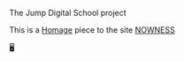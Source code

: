 The Jump Digital School project

This is a [Homage](https://earnest-dolphin-c5b746.netlify.app/homage.html) piece to the site [NOWNESS](https://www.nowness.com/)

🖥️


